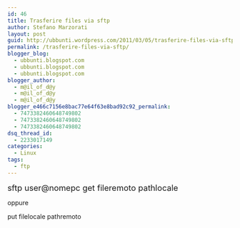 ```yaml
---
id: 46
title: Trasferire files via sftp
author: Stefano Marzorati
layout: post
guid: http://ubbunti.wordpress.com/2011/03/05/trasferire-files-via-sftp
permalink: /trasferire-files-via-sftp/
blogger_blog:
  - ubbunti.blogspot.com
  - ubbunti.blogspot.com
  - ubbunti.blogspot.com
blogger_author:
  - m@il_of_d@y
  - m@il_of_d@y
  - m@il_of_d@y
blogger_e466c7156e8bac77e64f63e8bad92c92_permalink:
  - 7473382460648749802
  - 7473382460648749802
  - 7473382460648749802
dsq_thread_id:
  - 2233017149
categories:
  - Linux
tags:
  - ftp
---
```

<span style="font-size:130%;">sftp user@nomepc    get fileremoto pathlocale</span>

oppure

put filelocale pathremoto
